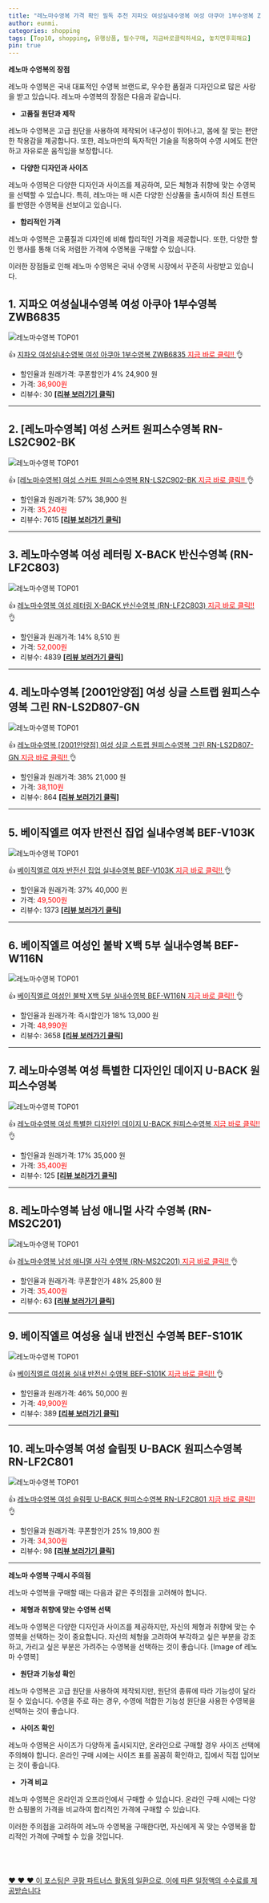 ```yaml
---
title: "레노마수영복 가격 확인 필독 추천 지파오 여성실내수영복 여성 아쿠아 1부수영복 ZWB6835 비교 장점 구매가이드"
author: eunmi.
categories: shopping
tags: [Top10, shopping, 유행상품, 필수구매, 지금바로클릭하세요, 놓치면후회해요]
pin: true
---
```

**레노마 수영복의 장점**

레노마 수영복은 국내 대표적인 수영복 브랜드로, 우수한 품질과 디자인으로 많은 사랑을 받고 있습니다. 레노마 수영복의 장점은 다음과 같습니다.

* **고품질 원단과 제작**

레노마 수영복은 고급 원단을 사용하여 제작되어 내구성이 뛰어나고, 몸에 잘 맞는 편안한 착용감을 제공합니다. 또한, 레노마만의 독자적인 기술을 적용하여 수영 시에도 편안하고 자유로운 움직임을 보장합니다.

* **다양한 디자인과 사이즈**

레노마 수영복은 다양한 디자인과 사이즈를 제공하여, 모든 체형과 취향에 맞는 수영복을 선택할 수 있습니다. 특히, 레노마는 매 시즌 다양한 신상품을 출시하여 최신 트렌드를 반영한 수영복을 선보이고 있습니다.

* **합리적인 가격**

레노마 수영복은 고품질과 디자인에 비해 합리적인 가격을 제공합니다. 또한, 다양한 할인 행사를 통해 더욱 저렴한 가격에 수영복을 구매할 수 있습니다.

이러한 장점들로 인해 레노마 수영복은 국내 수영복 시장에서 꾸준히 사랑받고 있습니다.

   

## 1. 지파오 여성실내수영복 여성 아쿠아 1부수영복 ZWB6835

![레노마수영복 TOP01](https://thumbnail9.coupangcdn.com/thumbnails/remote/230x230ex/image/vendor_inventory/f011/4da2c9903047eaebbcb2c8c735e8421942322c8607ea3cfd5354ad479389.jpg)


👍 [지파오 여성실내수영복 여성 아쿠아 1부수영복 ZWB6835 <font color=red> 지금 바로 클릭!! </font> ](https://link.coupang.com/re/AFFSDP?lptag=AF3617701&subid=GithubCoopas&pageKey=7297477497&traceid=V0-153&itemId=18665826475&vendorItemId=85800306597) 👌 


- 할인율과 원래가격: 쿠폰할인가 4%  24,900   원
- 가격: <span style='color:red'>36,900원</span>
- 리뷰수: 30  [**[리뷰 보러가기 클릭]**](https://link.coupang.com/re/AFFSDP?lptag=AF3617701&subid=GithubCoopas&pageKey=7297477497&traceid=V0-153&itemId=18665826475&vendorItemId=85800306597)

---


   

## 2. [레노마수영복] 여성 스커트 원피스수영복 RN-LS2C902-BK

![레노마수영복 TOP01](https://thumbnail8.coupangcdn.com/thumbnails/remote/230x230ex/image/vendor_inventory/3712/18268b49da0b2a745ea6cc74c794f81ff63f813037cb1907d066dc204fdb.jpg)


👍 [[레노마수영복] 여성 스커트 원피스수영복 RN-LS2C902-BK <font color=red> 지금 바로 클릭!! </font> ](https://link.coupang.com/re/AFFSDP?lptag=AF3617701&subid=GithubCoopas&pageKey=7370939493&traceid=V0-153&itemId=19013533694&vendorItemId=86311166906) 👌 


- 할인율과 원래가격: 57%  38,900   원
- 가격: <span style='color:red'>35,240원</span>
- 리뷰수: 7615  [**[리뷰 보러가기 클릭]**](https://link.coupang.com/re/AFFSDP?lptag=AF3617701&subid=GithubCoopas&pageKey=7370939493&traceid=V0-153&itemId=19013533694&vendorItemId=86311166906)

---


   

## 3. 레노마수영복 여성 레터링 X-BACK 반신수영복 (RN-LF2C803)

![레노마수영복 TOP01](https://thumbnail10.coupangcdn.com/thumbnails/remote/230x230ex/image/vendor_inventory/e0c1/4985dc17a13033076120fc024199cf9d92fc8b4940a0f89f5c249c071fe2.jpg)


👍 [레노마수영복 여성 레터링 X-BACK 반신수영복 (RN-LF2C803) <font color=red> 지금 바로 클릭!! </font> ](https://link.coupang.com/re/AFFSDP?lptag=AF3617701&subid=GithubCoopas&pageKey=7151387726&traceid=V0-153&itemId=17979873404&vendorItemId=86463777928) 👌 


- 할인율과 원래가격: 14%  8,510   원
- 가격: <span style='color:red'>52,000원</span>
- 리뷰수: 4839  [**[리뷰 보러가기 클릭]**](https://link.coupang.com/re/AFFSDP?lptag=AF3617701&subid=GithubCoopas&pageKey=7151387726&traceid=V0-153&itemId=17979873404&vendorItemId=86463777928)

---


   

## 4. 레노마수영복 [2001안양점] 여성 싱글 스트랩 원피스수영복 그린 RN-LS2D807-GN

![레노마수영복 TOP01](https://thumbnail10.coupangcdn.com/thumbnails/remote/230x230ex/image/vendor_inventory/e96e/70dba9223fb49d1efe86bc2d5a720dbd8a69519f2270bcbd77d5d7ca3201.jpg)


👍 [레노마수영복 [2001안양점] 여성 싱글 스트랩 원피스수영복 그린 RN-LS2D807-GN <font color=red> 지금 바로 클릭!! </font> ](https://link.coupang.com/re/AFFSDP?lptag=AF3617701&subid=GithubCoopas&pageKey=7351893476&traceid=V0-153&itemId=18920915567&vendorItemId=86048032945) 👌 


- 할인율과 원래가격: 38%  21,000   원
- 가격: <span style='color:red'>38,110원</span>
- 리뷰수: 864  [**[리뷰 보러가기 클릭]**](https://link.coupang.com/re/AFFSDP?lptag=AF3617701&subid=GithubCoopas&pageKey=7351893476&traceid=V0-153&itemId=18920915567&vendorItemId=86048032945)

---


   

## 5. 베이직엘르 여자 반전신 집업 실내수영복 BEF-V103K

![레노마수영복 TOP01](https://thumbnail6.coupangcdn.com/thumbnails/remote/230x230ex/image/vendor_inventory/3fa6/39204ba4f8502775ad99c3c4a1af5303730ad7088b58de9311fca1f0cff3.jpg)


👍 [베이직엘르 여자 반전신 집업 실내수영복 BEF-V103K <font color=red> 지금 바로 클릭!! </font> ](https://link.coupang.com/re/AFFSDP?lptag=AF3617701&subid=GithubCoopas&pageKey=6455722073&traceid=V0-153&itemId=14032551526&vendorItemId=82092217556) 👌 


- 할인율과 원래가격: 37%  40,000   원
- 가격: <span style='color:red'>49,500원</span>
- 리뷰수: 1373  [**[리뷰 보러가기 클릭]**](https://link.coupang.com/re/AFFSDP?lptag=AF3617701&subid=GithubCoopas&pageKey=6455722073&traceid=V0-153&itemId=14032551526&vendorItemId=82092217556)

---


   

## 6. 베이직엘르 여성인 불박 X백 5부 실내수영복 BEF-W116N

![레노마수영복 TOP01](https://thumbnail10.coupangcdn.com/thumbnails/remote/230x230ex/image/vendor_inventory/cd05/76f9b9bb4d29768b0476eeb2ba767e077a0a4ebda8d1162dc65dca98abb1.jpg)


👍 [베이직엘르 여성인 불박 X백 5부 실내수영복 BEF-W116N <font color=red> 지금 바로 클릭!! </font> ](https://link.coupang.com/re/AFFSDP?lptag=AF3617701&subid=GithubCoopas&pageKey=7278419174&traceid=V0-153&itemId=18577398946&vendorItemId=85714218558) 👌 


- 할인율과 원래가격: 즉시할인가 18%  13,000   원
- 가격: <span style='color:red'>48,990원</span>
- 리뷰수: 3658  [**[리뷰 보러가기 클릭]**](https://link.coupang.com/re/AFFSDP?lptag=AF3617701&subid=GithubCoopas&pageKey=7278419174&traceid=V0-153&itemId=18577398946&vendorItemId=85714218558)

---


   

## 7. 레노마수영복 여성 특별한 디자인인 데이지 U-BACK 원피스수영복

![레노마수영복 TOP01](https://thumbnail6.coupangcdn.com/thumbnails/remote/230x230ex/image/vendor_inventory/80d6/059b8bc4b9492ecd0877a7d3cec1be3b39b60e568e441a217a74be6ead16.jpg)


👍 [레노마수영복 여성 특별한 디자인인 데이지 U-BACK 원피스수영복 <font color=red> 지금 바로 클릭!! </font> ](https://link.coupang.com/re/AFFSDP?lptag=AF3617701&subid=GithubCoopas&pageKey=7440061280&traceid=V0-153&itemId=19344640631&vendorItemId=86458063604) 👌 


- 할인율과 원래가격: 17%  35,000   원
- 가격: <span style='color:red'>35,400원</span>
- 리뷰수: 125  [**[리뷰 보러가기 클릭]**](https://link.coupang.com/re/AFFSDP?lptag=AF3617701&subid=GithubCoopas&pageKey=7440061280&traceid=V0-153&itemId=19344640631&vendorItemId=86458063604)

---


   

## 8. 레노마수영복 남성 애니멀 사각 수영복 (RN-MS2C201)

![레노마수영복 TOP01](https://thumbnail8.coupangcdn.com/thumbnails/remote/230x230ex/image/vendor_inventory/64f1/13d9abf69fb3136b98d4fc47c43401ab04efd67f8b965df992a959590f28.jpg)


👍 [레노마수영복 남성 애니멀 사각 수영복 (RN-MS2C201) <font color=red> 지금 바로 클릭!! </font> ](https://link.coupang.com/re/AFFSDP?lptag=AF3617701&subid=GithubCoopas&pageKey=7151610668&traceid=V0-153&itemId=17980859496&vendorItemId=85137694599) 👌 


- 할인율과 원래가격: 쿠폰할인가 48%  25,800   원
- 가격: <span style='color:red'>35,400원</span>
- 리뷰수: 63  [**[리뷰 보러가기 클릭]**](https://link.coupang.com/re/AFFSDP?lptag=AF3617701&subid=GithubCoopas&pageKey=7151610668&traceid=V0-153&itemId=17980859496&vendorItemId=85137694599)

---


   

## 9. 베이직엘르 여성용 실내 반전신 수영복 BEF-S101K

![레노마수영복 TOP01](https://thumbnail9.coupangcdn.com/thumbnails/remote/230x230ex/image/retail/images/2019/03/25/21/3/8582d077-0503-4851-bd78-32db85791d53.jpg)


👍 [베이직엘르 여성용 실내 반전신 수영복 BEF-S101K <font color=red> 지금 바로 클릭!! </font> ](https://link.coupang.com/re/AFFSDP?lptag=AF3617701&subid=GithubCoopas&pageKey=202198841&traceid=V0-153&itemId=591064172&vendorItemId=4547889300) 👌 


- 할인율과 원래가격: 46%  50,000   원
- 가격: <span style='color:red'>49,900원</span>
- 리뷰수: 389  [**[리뷰 보러가기 클릭]**](https://link.coupang.com/re/AFFSDP?lptag=AF3617701&subid=GithubCoopas&pageKey=202198841&traceid=V0-153&itemId=591064172&vendorItemId=4547889300)

---


   

## 10. 레노마수영복 여성 슬림핏 U-BACK 원피스수영복 RN-LF2C801

![레노마수영복 TOP01](https://thumbnail6.coupangcdn.com/thumbnails/remote/230x230ex/image/vendor_inventory/9fc0/e7775c2c87c4ffb693bc7d36a7ea95225060676afa4c57c0c741e55cf79c.jpg)


👍 [레노마수영복 여성 슬림핏 U-BACK 원피스수영복 RN-LF2C801 <font color=red> 지금 바로 클릭!! </font> ](https://link.coupang.com/re/AFFSDP?lptag=AF3617701&subid=GithubCoopas&pageKey=6893386023&traceid=V0-153&itemId=16555560709&vendorItemId=86839717499) 👌 


- 할인율과 원래가격: 쿠폰할인가 25%  19,800   원
- 가격: <span style='color:red'>34,300원</span>
- 리뷰수: 98  [**[리뷰 보러가기 클릭]**](https://link.coupang.com/re/AFFSDP?lptag=AF3617701&subid=GithubCoopas&pageKey=6893386023&traceid=V0-153&itemId=16555560709&vendorItemId=86839717499)

---
**레노마 수영복 구매시 주의점**

레노마 수영복을 구매할 때는 다음과 같은 주의점을 고려해야 합니다.

* **체형과 취향에 맞는 수영복 선택**

레노마 수영복은 다양한 디자인과 사이즈를 제공하지만, 자신의 체형과 취향에 맞는 수영복을 선택하는 것이 중요합니다. 자신의 체형을 고려하여 부각하고 싶은 부분을 강조하고, 가리고 싶은 부분은 가려주는 수영복을 선택하는 것이 좋습니다.
[Image of 레노마 수영복]

* **원단과 기능성 확인**

레노마 수영복은 고급 원단을 사용하여 제작되지만, 원단의 종류에 따라 기능성이 달라질 수 있습니다. 수영을 주로 하는 경우, 수영에 적합한 기능성 원단을 사용한 수영복을 선택하는 것이 좋습니다.

* **사이즈 확인**

레노마 수영복은 사이즈가 다양하게 출시되지만, 온라인으로 구매할 경우 사이즈 선택에 주의해야 합니다. 온라인 구매 시에는 사이즈 표를 꼼꼼히 확인하고, 집에서 직접 입어보는 것이 좋습니다.

* **가격 비교**

레노마 수영복은 온라인과 오프라인에서 구매할 수 있습니다. 온라인 구매 시에는 다양한 쇼핑몰의 가격을 비교하여 합리적인 가격에 구매할 수 있습니다.

이러한 주의점을 고려하여 레노마 수영복을 구매한다면, 자신에게 꼭 맞는 수영복을 합리적인 가격에 구매할 수 있을 것입니다.<br><br><br><br><br> [ ❤ ❤ ❤ 이 포스팅은 쿠팡 파트너스 활동의 일환으로, 이에 따른 일정액의 수수료를 제공받습니다](https://link.coupang.com/a/bcEFyh)